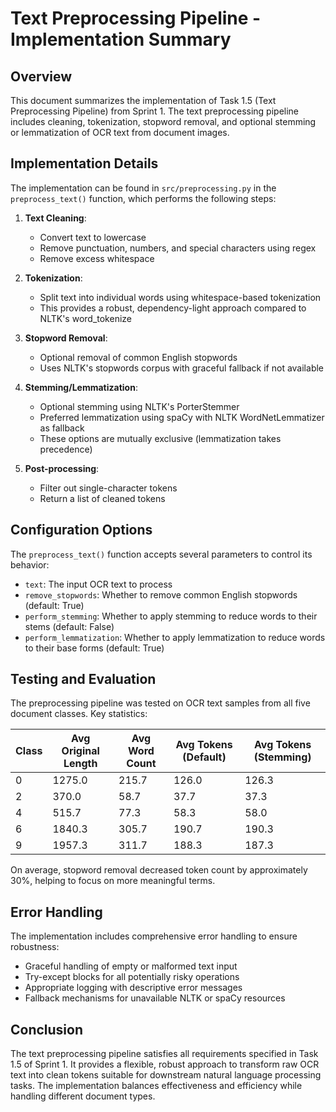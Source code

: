 # Text Preprocessing Pipeline - Implementation Summary

## Overview

This document summarizes the implementation of Task 1.5 (Text Preprocessing Pipeline) from Sprint 1. The text preprocessing pipeline includes cleaning, tokenization, stopword removal, and optional stemming or lemmatization of OCR text from document images.

## Implementation Details

The implementation can be found in `src/preprocessing.py` in the `preprocess_text()` function, which performs the following steps:

1. **Text Cleaning**:
   - Convert text to lowercase
   - Remove punctuation, numbers, and special characters using regex
   - Remove excess whitespace

2. **Tokenization**:
   - Split text into individual words using whitespace-based tokenization
   - This provides a robust, dependency-light approach compared to NLTK's word_tokenize

3. **Stopword Removal**:
   - Optional removal of common English stopwords
   - Uses NLTK's stopwords corpus with graceful fallback if not available

4. **Stemming/Lemmatization**:
   - Optional stemming using NLTK's PorterStemmer
   - Preferred lemmatization using spaCy with NLTK WordNetLemmatizer as fallback
   - These options are mutually exclusive (lemmatization takes precedence)

5. **Post-processing**:
   - Filter out single-character tokens
   - Return a list of cleaned tokens

## Configuration Options

The `preprocess_text()` function accepts several parameters to control its behavior:

- `text`: The input OCR text to process
- `remove_stopwords`: Whether to remove common English stopwords (default: True)
- `perform_stemming`: Whether to apply stemming to reduce words to their stems (default: False)
- `perform_lemmatization`: Whether to apply lemmatization to reduce words to their base forms (default: True)

## Testing and Evaluation

The preprocessing pipeline was tested on OCR text samples from all five document classes. Key statistics:

| Class | Avg Original Length | Avg Word Count | Avg Tokens (Default) | Avg Tokens (Stemming) |
|-------|---------------------|----------------|----------------------|-----------------------|
| 0     | 1275.0              | 215.7          | 126.0                | 126.3                 |
| 2     | 370.0               | 58.7           | 37.7                 | 37.3                  |
| 4     | 515.7               | 77.3           | 58.3                 | 58.0                  |
| 6     | 1840.3              | 305.7          | 190.7                | 190.3                 |
| 9     | 1957.3              | 311.7          | 188.3                | 187.3                 |

On average, stopword removal decreased token count by approximately 30%, helping to focus on more meaningful terms.

## Error Handling

The implementation includes comprehensive error handling to ensure robustness:

- Graceful handling of empty or malformed text input
- Try-except blocks for all potentially risky operations
- Appropriate logging with descriptive error messages
- Fallback mechanisms for unavailable NLTK or spaCy resources

## Conclusion

The text preprocessing pipeline satisfies all requirements specified in Task 1.5 of Sprint 1. It provides a flexible, robust approach to transform raw OCR text into clean tokens suitable for downstream natural language processing tasks. The implementation balances effectiveness and efficiency while handling different document types. 